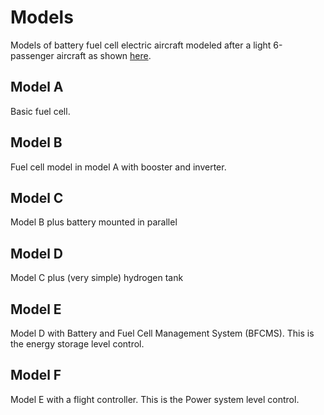 # Models
Models of battery fuel cell electric aircraft modeled after a light 6-passenger aircraft as shown [here](https://cse.sc.edu/~adowney2/publications/Posters/Adebajo2024BatteryDegradationPrediction.pdf). 

## Model A
Basic fuel cell.

## Model B
Fuel cell model in model A with booster and inverter.

## Model C
Model B plus battery mounted in parallel

## Model D
Model C plus (very simple) hydrogen tank

## Model E
Model D with Battery and Fuel Cell Management System (BFCMS). This is the energy storage level control.

## Model F
Model E with a flight controller.  This is the Power system level control.
